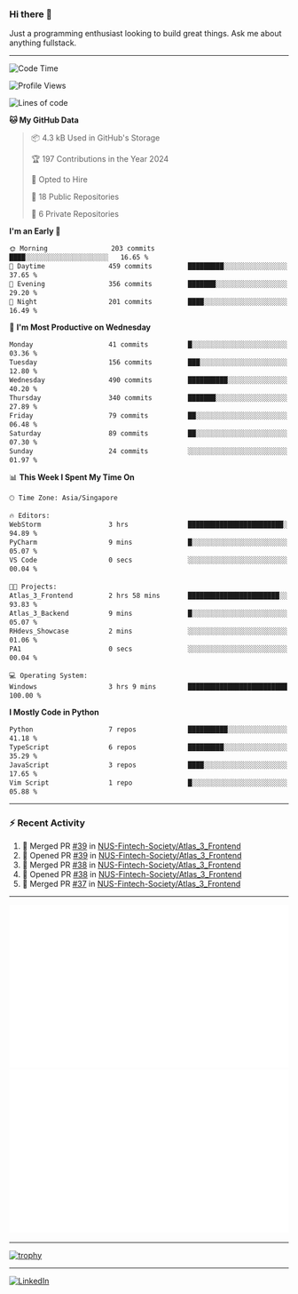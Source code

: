 ### Hi there 👋

<!--
**gnimnix/gnimnix** is a ✨ _special_ ✨ repository because its `README.md` (this file) appears on your GitHub profile.

Here are some ideas to get you started:

- 🔭 I’m currently working on ...
- 🌱 I’m currently learning ...
- 👯 I’m looking to collaborate on ...
- 🤔 I’m looking for help with ...
- 💬 Ask me about ...
- 📫 How to reach me: ...
- 😄 Pronouns: ...
- ⚡ Fun fact: ...
-->

Just a programming enthusiast looking to build great things. Ask me about anything fullstack.

---

<!--START_SECTION:waka-->
![Code Time](http://img.shields.io/badge/Code%20Time-10%20mins-blue)

![Profile Views](http://img.shields.io/badge/Profile%20Views-266-blue)

![Lines of code](https://img.shields.io/badge/From%20Hello%20World%20I%27ve%20Written-230.1%20thousand%20lines%20of%20code-blue)

**🐱 My GitHub Data** 

> 📦 4.3 kB Used in GitHub's Storage 
 > 
> 🏆 197 Contributions in the Year 2024
 > 
> 💼 Opted to Hire
 > 
> 📜 18 Public Repositories 
 > 
> 🔑 6 Private Repositories 
 > 
**I'm an Early 🐤** 

```text
🌞 Morning                203 commits         ████░░░░░░░░░░░░░░░░░░░░░   16.65 % 
🌆 Daytime                459 commits         █████████░░░░░░░░░░░░░░░░   37.65 % 
🌃 Evening                356 commits         ███████░░░░░░░░░░░░░░░░░░   29.20 % 
🌙 Night                  201 commits         ████░░░░░░░░░░░░░░░░░░░░░   16.49 % 
```
📅 **I'm Most Productive on Wednesday** 

```text
Monday                   41 commits          █░░░░░░░░░░░░░░░░░░░░░░░░   03.36 % 
Tuesday                  156 commits         ███░░░░░░░░░░░░░░░░░░░░░░   12.80 % 
Wednesday                490 commits         ██████████░░░░░░░░░░░░░░░   40.20 % 
Thursday                 340 commits         ███████░░░░░░░░░░░░░░░░░░   27.89 % 
Friday                   79 commits          ██░░░░░░░░░░░░░░░░░░░░░░░   06.48 % 
Saturday                 89 commits          ██░░░░░░░░░░░░░░░░░░░░░░░   07.30 % 
Sunday                   24 commits          ░░░░░░░░░░░░░░░░░░░░░░░░░   01.97 % 
```


📊 **This Week I Spent My Time On** 

```text
🕑︎ Time Zone: Asia/Singapore

🔥 Editors: 
WebStorm                 3 hrs               ████████████████████████░   94.89 % 
PyCharm                  9 mins              █░░░░░░░░░░░░░░░░░░░░░░░░   05.07 % 
VS Code                  0 secs              ░░░░░░░░░░░░░░░░░░░░░░░░░   00.04 % 

🐱‍💻 Projects: 
Atlas_3_Frontend         2 hrs 58 mins       ███████████████████████░░   93.83 % 
Atlas_3_Backend          9 mins              █░░░░░░░░░░░░░░░░░░░░░░░░   05.07 % 
RHdevs_Showcase          2 mins              ░░░░░░░░░░░░░░░░░░░░░░░░░   01.06 % 
PA1                      0 secs              ░░░░░░░░░░░░░░░░░░░░░░░░░   00.04 % 

💻 Operating System: 
Windows                  3 hrs 9 mins        █████████████████████████   100.00 % 
```

**I Mostly Code in Python** 

```text
Python                   7 repos             ██████████░░░░░░░░░░░░░░░   41.18 % 
TypeScript               6 repos             █████████░░░░░░░░░░░░░░░░   35.29 % 
JavaScript               3 repos             ████░░░░░░░░░░░░░░░░░░░░░   17.65 % 
Vim Script               1 repo              █░░░░░░░░░░░░░░░░░░░░░░░░   05.88 % 
```




<!--END_SECTION:waka-->
---


### :zap: Recent Activity

<!--START_SECTION:activity-->
1. 🎉 Merged PR [#39](https://github.com/NUS-Fintech-Society/Atlas_3_Frontend/pull/39) in [NUS-Fintech-Society/Atlas_3_Frontend](https://github.com/NUS-Fintech-Society/Atlas_3_Frontend)
2. 💪 Opened PR [#39](https://github.com/NUS-Fintech-Society/Atlas_3_Frontend/pull/39) in [NUS-Fintech-Society/Atlas_3_Frontend](https://github.com/NUS-Fintech-Society/Atlas_3_Frontend)
3. 🎉 Merged PR [#38](https://github.com/NUS-Fintech-Society/Atlas_3_Frontend/pull/38) in [NUS-Fintech-Society/Atlas_3_Frontend](https://github.com/NUS-Fintech-Society/Atlas_3_Frontend)
4. 💪 Opened PR [#38](https://github.com/NUS-Fintech-Society/Atlas_3_Frontend/pull/38) in [NUS-Fintech-Society/Atlas_3_Frontend](https://github.com/NUS-Fintech-Society/Atlas_3_Frontend)
5. 🎉 Merged PR [#37](https://github.com/NUS-Fintech-Society/Atlas_3_Frontend/pull/37) in [NUS-Fintech-Society/Atlas_3_Frontend](https://github.com/NUS-Fintech-Society/Atlas_3_Frontend)
<!--END_SECTION:activity-->

---

<img src="https://github.com/gnimnix/github-stats-transparent/blob/output/generated/overview.svg" /><img src="https://github.com/gnimnix/github-stats-transparent/blob/output/generated/languages.svg" />

---

[![trophy](https://github-profile-trophy.vercel.app/?username=gnimnix)](https://github.com/ryo-ma/github-profile-trophy)

---

<a href="https://www.linkedin.com/in/xmluu/" target="_blank"><img src="https://img.shields.io/badge/LinkedIn-%230077B5.svg?&style=flat-square&logo=linkedin&logoColor=white" alt="LinkedIn"></a>
